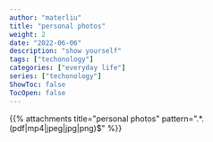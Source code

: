 ```yaml
---
author: "materliu"
title: "personal photos"
weight: 2
date: "2022-06-06"
description: "show yourself"
tags: ["techonology"]
categories: ["everyday life"] 
series: ["techonology"]
ShowToc: false
TocOpen: false
---
```


{{% attachments title="personal photos" pattern=".*\.(pdf|mp4|jpeg|jpg|png)$" %}}

